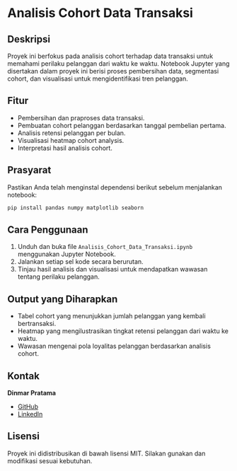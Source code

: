 # Analisis Cohort Data Transaksi

## Deskripsi
Proyek ini berfokus pada analisis cohort terhadap data transaksi untuk memahami perilaku pelanggan dari waktu ke waktu. Notebook Jupyter yang disertakan dalam proyek ini berisi proses pembersihan data, segmentasi cohort, dan visualisasi untuk mengidentifikasi tren pelanggan.

## Fitur
- Pembersihan dan praproses data transaksi.
- Pembuatan cohort pelanggan berdasarkan tanggal pembelian pertama.
- Analisis retensi pelanggan per bulan.
- Visualisasi heatmap cohort analysis.
- Interpretasi hasil analisis cohort.

## Prasyarat
Pastikan Anda telah menginstal dependensi berikut sebelum menjalankan notebook:

```bash
pip install pandas numpy matplotlib seaborn
```

## Cara Penggunaan
1. Unduh dan buka file `Analisis_Cohort_Data_Transaksi.ipynb` menggunakan Jupyter Notebook.
2. Jalankan setiap sel kode secara berurutan.
3. Tinjau hasil analisis dan visualisasi untuk mendapatkan wawasan tentang perilaku pelanggan.

## Output yang Diharapkan
- Tabel cohort yang menunjukkan jumlah pelanggan yang kembali bertransaksi.
- Heatmap yang mengilustrasikan tingkat retensi pelanggan dari waktu ke waktu.
- Wawasan mengenai pola loyalitas pelanggan berdasarkan analisis cohort.

## Kontak
**Dinmar Pratama**
- [GitHub](https://github.com/dinmar9212)
- [LinkedIn](https://www.linkedin.com/in/dinmar-pratama-2516b8224/)

## Lisensi
Proyek ini didistribusikan di bawah lisensi MIT. Silakan gunakan dan modifikasi sesuai kebutuhan.
